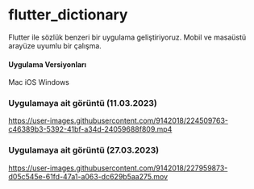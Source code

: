 # flutter_dictionary
 Flutter ile sözlük benzeri bir uygulama geliştiriyoruz. Mobil ve masaüstü arayüze uyumlu bir çalışma.
#### Uygulama Versiyonları
Mac
iOS
Windows

### Uygulamaya ait görüntü (11.03.2023)
https://user-images.githubusercontent.com/9142018/224509763-c46389b3-5392-41bf-a34d-24059688f809.mp4
### Uygulamaya ait görüntü (27.03.2023)
https://user-images.githubusercontent.com/9142018/227959873-d05c545e-61fd-47a1-a063-dc629b5aa275.mov


